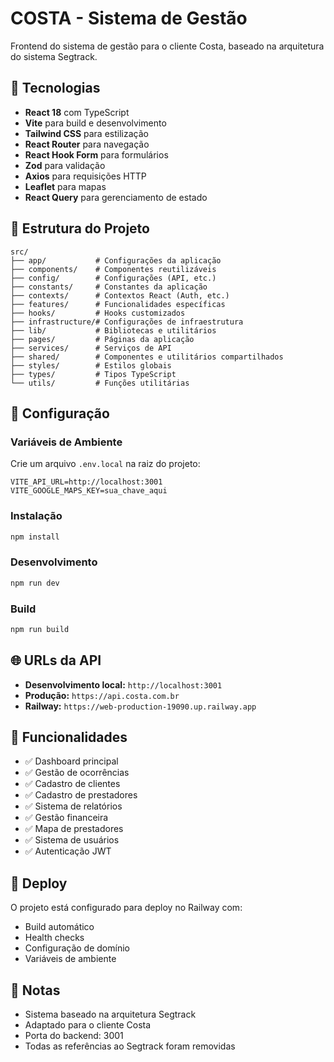 # COSTA - Sistema de Gestão

Frontend do sistema de gestão para o cliente Costa, baseado na arquitetura do sistema Segtrack.

## 🚀 **Tecnologias**

- **React 18** com TypeScript
- **Vite** para build e desenvolvimento
- **Tailwind CSS** para estilização
- **React Router** para navegação
- **React Hook Form** para formulários
- **Zod** para validação
- **Axios** para requisições HTTP
- **Leaflet** para mapas
- **React Query** para gerenciamento de estado

## 📁 **Estrutura do Projeto**

```
src/
├── app/           # Configurações da aplicação
├── components/    # Componentes reutilizáveis
├── config/        # Configurações (API, etc.)
├── constants/     # Constantes da aplicação
├── contexts/      # Contextos React (Auth, etc.)
├── features/      # Funcionalidades específicas
├── hooks/         # Hooks customizados
├── infrastructure/# Configurações de infraestrutura
├── lib/           # Bibliotecas e utilitários
├── pages/         # Páginas da aplicação
├── services/      # Serviços de API
├── shared/        # Componentes e utilitários compartilhados
├── styles/        # Estilos globais
├── types/         # Tipos TypeScript
└── utils/         # Funções utilitárias
```

## 🔧 **Configuração**

### **Variáveis de Ambiente**

Crie um arquivo `.env.local` na raiz do projeto:

```env
VITE_API_URL=http://localhost:3001
VITE_GOOGLE_MAPS_KEY=sua_chave_aqui
```

### **Instalação**

```bash
npm install
```

### **Desenvolvimento**

```bash
npm run dev
```

### **Build**

```bash
npm run build
```

## 🌐 **URLs da API**

- **Desenvolvimento local:** `http://localhost:3001`
- **Produção:** `https://api.costa.com.br`
- **Railway:** `https://web-production-19090.up.railway.app`

## 📱 **Funcionalidades**

- ✅ Dashboard principal
- ✅ Gestão de ocorrências
- ✅ Cadastro de clientes
- ✅ Cadastro de prestadores
- ✅ Sistema de relatórios
- ✅ Gestão financeira
- ✅ Mapa de prestadores
- ✅ Sistema de usuários
- ✅ Autenticação JWT

## 🚀 **Deploy**

O projeto está configurado para deploy no Railway com:

- Build automático
- Health checks
- Configuração de domínio
- Variáveis de ambiente

## 📝 **Notas**

- Sistema baseado na arquitetura Segtrack
- Adaptado para o cliente Costa
- Porta do backend: 3001
- Todas as referências ao Segtrack foram removidas
